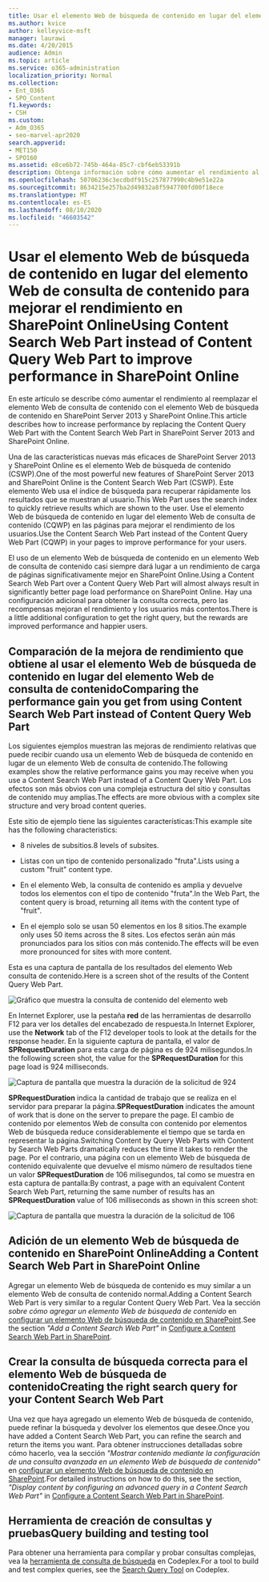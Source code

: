 ```yaml
---
title: Usar el elemento Web de búsqueda de contenido en lugar del elemento Web de consulta de contenido para mejorar el rendimiento en SharePoint Online
ms.author: kvice
author: kelleyvice-msft
manager: laurawi
ms.date: 4/20/2015
audience: Admin
ms.topic: article
ms.service: o365-administration
localization_priority: Normal
ms.collection:
- Ent_O365
- SPO_Content
f1.keywords:
- CSH
ms.custom:
- Adm_O365
- seo-marvel-apr2020
search.appverid:
- MET150
- SPO160
ms.assetid: e8ce6b72-745b-464a-85c7-cbf6eb53391b
description: Obtenga información sobre cómo aumentar el rendimiento al reemplazar el elemento Web de consulta de contenido con el elemento Web de búsqueda de contenido en SharePoint Server 2013 y SharePoint Online.
ms.openlocfilehash: 50706236c3ecdbdf915c257877990c4b9e51e22a
ms.sourcegitcommit: 8634215e257ba2d49832a8f5947700fd00f18ece
ms.translationtype: MT
ms.contentlocale: es-ES
ms.lasthandoff: 08/10/2020
ms.locfileid: "46603542"
---
```

# <a name="using-content-search-web-part-instead-of-content-query-web-part-to-improve-performance-in-sharepoint-online"></a><span data-ttu-id="082de-103">Usar el elemento Web de búsqueda de contenido en lugar del elemento Web de consulta de contenido para mejorar el rendimiento en SharePoint Online</span><span class="sxs-lookup"><span data-stu-id="082de-103">Using Content Search Web Part instead of Content Query Web Part to improve performance in SharePoint Online</span></span>

<span data-ttu-id="082de-104">En este artículo se describe cómo aumentar el rendimiento al reemplazar el elemento Web de consulta de contenido con el elemento Web de búsqueda de contenido en SharePoint Server 2013 y SharePoint Online.</span><span class="sxs-lookup"><span data-stu-id="082de-104">This article describes how to increase performance by replacing the Content Query Web Part with the Content Search Web Part in SharePoint Server 2013 and SharePoint Online.</span></span>
  
<span data-ttu-id="082de-105">Una de las características nuevas más eficaces de SharePoint Server 2013 y SharePoint Online es el elemento Web de búsqueda de contenido (CSWP).</span><span class="sxs-lookup"><span data-stu-id="082de-105">One of the most powerful new features of SharePoint Server 2013 and SharePoint Online is the Content Search Web Part (CSWP).</span></span> <span data-ttu-id="082de-106">Este elemento Web usa el índice de búsqueda para recuperar rápidamente los resultados que se muestran al usuario.</span><span class="sxs-lookup"><span data-stu-id="082de-106">This Web Part uses the search index to quickly retrieve results which are shown to the user.</span></span> <span data-ttu-id="082de-107">Use el elemento Web de búsqueda de contenido en lugar del elemento Web de consulta de contenido (CQWP) en las páginas para mejorar el rendimiento de los usuarios.</span><span class="sxs-lookup"><span data-stu-id="082de-107">Use the Content Search Web Part instead of the Content Query Web Part (CQWP) in your pages to improve performance for your users.</span></span>
  
<span data-ttu-id="082de-108">El uso de un elemento Web de búsqueda de contenido en un elemento Web de consulta de contenido casi siempre dará lugar a un rendimiento de carga de páginas significativamente mejor en SharePoint Online.</span><span class="sxs-lookup"><span data-stu-id="082de-108">Using a Content Search Web Part over a Content Query Web Part will almost always result in significantly better page load performance on SharePoint Online.</span></span> <span data-ttu-id="082de-109">Hay una configuración adicional para obtener la consulta correcta, pero las recompensas mejoran el rendimiento y los usuarios más contentos.</span><span class="sxs-lookup"><span data-stu-id="082de-109">There is a little additional configuration to get the right query, but the rewards are improved performance and happier users.</span></span>
  
## <a name="comparing-the-performance-gain-you-get-from-using-content-search-web-part-instead-of-content-query-web-part"></a><span data-ttu-id="082de-110">Comparación de la mejora de rendimiento que obtiene al usar el elemento Web de búsqueda de contenido en lugar del elemento Web de consulta de contenido</span><span class="sxs-lookup"><span data-stu-id="082de-110">Comparing the performance gain you get from using Content Search Web Part instead of Content Query Web Part</span></span>

<span data-ttu-id="082de-111">Los siguientes ejemplos muestran las mejoras de rendimiento relativas que puede recibir cuando usa un elemento Web de búsqueda de contenido en lugar de un elemento Web de consulta de contenido.</span><span class="sxs-lookup"><span data-stu-id="082de-111">The following examples show the relative performance gains you may receive when you use a Content Search Web Part instead of a Content Query Web Part.</span></span> <span data-ttu-id="082de-112">Los efectos son más obvios con una compleja estructura del sitio y consultas de contenido muy amplias.</span><span class="sxs-lookup"><span data-stu-id="082de-112">The effects are more obvious with a complex site structure and very broad content queries.</span></span>
  
<span data-ttu-id="082de-113">Este sitio de ejemplo tiene las siguientes características:</span><span class="sxs-lookup"><span data-stu-id="082de-113">This example site has the following characteristics:</span></span>
  
- <span data-ttu-id="082de-114">8 niveles de subsitios.</span><span class="sxs-lookup"><span data-stu-id="082de-114">8 levels of subsites.</span></span>
    
- <span data-ttu-id="082de-115">Listas con un tipo de contenido personalizado "fruta".</span><span class="sxs-lookup"><span data-stu-id="082de-115">Lists using a custom "fruit" content type.</span></span>
    
- <span data-ttu-id="082de-116">En el elemento Web, la consulta de contenido es amplia y devuelve todos los elementos con el tipo de contenido "fruta".</span><span class="sxs-lookup"><span data-stu-id="082de-116">In the Web Part, the content query is broad, returning all items with the content type of "fruit".</span></span>
    
- <span data-ttu-id="082de-117">En el ejemplo solo se usan 50 elementos en los 8 sitios.</span><span class="sxs-lookup"><span data-stu-id="082de-117">The example only uses 50 items across the 8 sites.</span></span> <span data-ttu-id="082de-118">Los efectos serán aún más pronunciados para los sitios con más contenido.</span><span class="sxs-lookup"><span data-stu-id="082de-118">The effects will be even more pronounced for sites with more content.</span></span>
    
<span data-ttu-id="082de-119">Esta es una captura de pantalla de los resultados del elemento Web consulta de contenido.</span><span class="sxs-lookup"><span data-stu-id="082de-119">Here is a screen shot of the results of the Content Query Web Part.</span></span>
  
![Gráfico que muestra la consulta de contenido del elemento web](media/b3d41f20-dfe5-46ed-9c0a-31057e82de33.png)
  
<span data-ttu-id="082de-121">En Internet Explorer, use la pestaña **red** de las herramientas de desarrollo F12 para ver los detalles del encabezado de respuesta.</span><span class="sxs-lookup"><span data-stu-id="082de-121">In Internet Explorer, use the **Network** tab of the F12 developer tools to look at the details for the response header.</span></span> <span data-ttu-id="082de-122">En la siguiente captura de pantalla, el valor de **SPRequestDuration** para esta carga de página es de 924 milisegundos.</span><span class="sxs-lookup"><span data-stu-id="082de-122">In the following screen shot, the value for the **SPRequestDuration** for this page load is 924 milliseconds.</span></span> 
  
![Captura de pantalla que muestra la duración de la solicitud de 924](media/343571f2-a249-4de2-bc11-2cee93498aea.png)
  
 <span data-ttu-id="082de-124">**SPRequestDuration** indica la cantidad de trabajo que se realiza en el servidor para preparar la página.</span><span class="sxs-lookup"><span data-stu-id="082de-124">**SPRequestDuration** indicates the amount of work that is done on the server to prepare the page.</span></span> <span data-ttu-id="082de-125">El cambio de contenido por elementos Web de consulta con contenido por elementos Web de búsqueda reduce considerablemente el tiempo que se tarda en representar la página.</span><span class="sxs-lookup"><span data-stu-id="082de-125">Switching Content by Query Web Parts with Content by Search Web Parts dramatically reduces the time it takes to render the page.</span></span> <span data-ttu-id="082de-126">Por el contrario, una página con un elemento Web de búsqueda de contenido equivalente que devuelve el mismo número de resultados tiene un valor **SPRequestDuration** de 106 milisegundos, tal como se muestra en esta captura de pantalla:</span><span class="sxs-lookup"><span data-stu-id="082de-126">By contrast, a page with an equivalent Content Search Web Part, returning the same number of results has an **SPRequestDuration** value of 106 milliseconds as shown in this screen shot:</span></span> 
  
![Captura de pantalla que muestra la duración de la solicitud de 106](media/b46387ac-660d-4e5e-a11c-cc430e912962.png)
  
## <a name="adding-a-content-search-web-part-in-sharepoint-online"></a><span data-ttu-id="082de-128">Adición de un elemento Web de búsqueda de contenido en SharePoint Online</span><span class="sxs-lookup"><span data-stu-id="082de-128">Adding a Content Search Web Part in SharePoint Online</span></span>

<span data-ttu-id="082de-129">Agregar un elemento Web de búsqueda de contenido es muy similar a un elemento Web de consulta de contenido normal.</span><span class="sxs-lookup"><span data-stu-id="082de-129">Adding a Content Search Web Part is very similar to a regular Content Query Web Part.</span></span> <span data-ttu-id="082de-130">Vea la sección *sobre cómo agregar un elemento Web de búsqueda de contenido* en [configurar un elemento Web de búsqueda de contenido en SharePoint](https://support.office.com/article/Configure-a-Content-Search-Web-Part-in-SharePoint-0dc16de1-dbe4-462b-babb-bf8338c36c9a).</span><span class="sxs-lookup"><span data-stu-id="082de-130">See the section  *"Add a Content Search Web Part"*  in [Configure a Content Search Web Part in SharePoint](https://support.office.com/article/Configure-a-Content-Search-Web-Part-in-SharePoint-0dc16de1-dbe4-462b-babb-bf8338c36c9a).</span></span>
  
## <a name="creating-the-right-search-query-for-your-content-search-web-part"></a><span data-ttu-id="082de-131">Crear la consulta de búsqueda correcta para el elemento Web de búsqueda de contenido</span><span class="sxs-lookup"><span data-stu-id="082de-131">Creating the right search query for your Content Search Web Part</span></span>

<span data-ttu-id="082de-132">Una vez que haya agregado un elemento Web de búsqueda de contenido, puede refinar la búsqueda y devolver los elementos que desee.</span><span class="sxs-lookup"><span data-stu-id="082de-132">Once you have added a Content Search Web Part, you can refine the search and return the items you want.</span></span> <span data-ttu-id="082de-133">Para obtener instrucciones detalladas sobre cómo hacerlo, vea la sección *"Mostrar contenido mediante la configuración de una consulta avanzada en un elemento Web de búsqueda de contenido"* en [configurar un elemento Web de búsqueda de contenido en SharePoint](https://support.office.com/article/Configure-a-Content-Search-Web-Part-in-SharePoint-0dc16de1-dbe4-462b-babb-bf8338c36c9a).</span><span class="sxs-lookup"><span data-stu-id="082de-133">For detailed instructions on how to do this, see the section,  *"Display content by configuring an advanced query in a Content Search Web Part"*  in [Configure a Content Search Web Part in SharePoint](https://support.office.com/article/Configure-a-Content-Search-Web-Part-in-SharePoint-0dc16de1-dbe4-462b-babb-bf8338c36c9a).</span></span>
  
## <a name="query-building-and-testing-tool"></a><span data-ttu-id="082de-134">Herramienta de creación de consultas y pruebas</span><span class="sxs-lookup"><span data-stu-id="082de-134">Query building and testing tool</span></span>

<span data-ttu-id="082de-135">Para obtener una herramienta para compilar y probar consultas complejas, vea la [herramienta de consulta de búsqueda](https://sp2013searchtool.codeplex.com/) en Codeplex.</span><span class="sxs-lookup"><span data-stu-id="082de-135">For a tool to build and test complex queries, see the [Search Query Tool](https://sp2013searchtool.codeplex.com/) on Codeplex.</span></span> 
  

